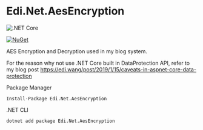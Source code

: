 # Edi.Net.AesEncryption

![.NET Core](https://github.com/EdiWang/Edi.Net.AesEncryption/workflows/.NET%20Core/badge.svg)

[![NuGet][main-nuget-badge]][main-nuget]

[main-nuget]: https://www.nuget.org/packages/Edi.Net.AesEncryption/
[main-nuget-badge]: https://img.shields.io/nuget/v/Edi.Net.AesEncryption.svg?style=flat-square&label=nuget

AES Encryption and Decryption used in my blog system.

For the reason why not use .NET Core built in DataProtection API, refer to my blog post https://edi.wang/post/2019/1/15/caveats-in-aspnet-core-data-protection 

Package Manager
```
Install-Package Edi.Net.AesEncryption
```

.NET CLI
```
dotnet add package Edi.Net.AesEncryption
```
